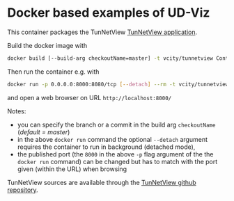 # Docker based examples of UD-Viz

This container packages the TunNetView
[TunNetView application](https://github.com/VCityTeam/TunNetView).

Build the docker image with

```bash
docker build [--build-arg checkoutName=master] -t vcity/tunnetview Context
```

Then run the container e.g. with

```bash
docker run -p 0.0.0.0:8000:8080/tcp [--detach] --rm -t vcity/tunnetview
```

and open a web browser on URL `http://localhost:8000/`

Notes:

- you can specify the branch or a commit in the build arg `checkoutName` (*default = master*) 
- in the above `docker run` command the optional `--detach` argument requires the
  container to run in background (detached mode),
- the published port (the `8000` in the above `-p` flag argument of the the
  `docker run` command) can be changed but has to match with the port given
  (within the URL) when browsing

TunNetView sources are available through the 
[TunNetView github repository](https://github.com/VCityTeam/TunNetView).
